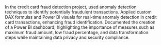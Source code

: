 In the credit card fraud detection project, used anomaly detection techniques to identify potentially fraudulent transactions.
Applied custom DAX formulas and Power BI visuals for real-time anomaly detection in credit card transactions, enhancing fraud identification.
Documented the creation of a Power BI dashboard, highlighting the importance of measures such as maximum fraud amount, low fraud percentage, and data transformation steps while maintaining data privacy and security compliance.
